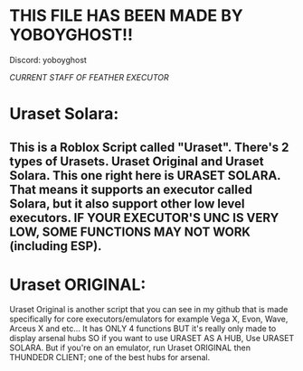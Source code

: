 # THIS FILE HAS BEEN MADE BY YOBOYGHOST!!
Discord: yoboyghost

*CURRENT STAFF OF FEATHER EXECUTOR*

# Uraset Solara:

This is a Roblox Script called "Uraset". There's 2 types of Urasets. Uraset Original and Uraset Solara. This one right here is URASET SOLARA. That means it supports an executor called Solara, but it also support other low level executors.
IF YOUR EXECUTOR'S UNC IS VERY LOW, SOME FUNCTIONS MAY NOT WORK (including ESP).
----------------------------------------------------------------------------------
# Uraset ORIGINAL:

Uraset Original is another script that you can see in my github that is made specifically for core executors/emulators for example Vega X, Evon, Wave, Arceus X and etc... It has ONLY 4 functions BUT it's really only made to display arsenal hubs
SO if you want to use URASET AS A HUB, Use URASET SOLARA. But if you're on an emulator, run Uraset ORIGINAL then THUNDEDR CLIENT; one of the best hubs for arsenal.
